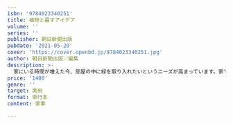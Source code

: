 ```yaml
---
isbn: '9784023340251'
title: 植物と暮すアイデア
volume: ''
series: ''
publisher: 朝日新聞出版
pubdate: '2021-05-20'
cover: 'https://cover.openbd.jp/9784023340251.jpg'
author: 朝日新聞出版／編集
description: >-
  家にいる時間が増えた今、部屋の中に緑を取り入れたいというニーズが高まっています。家で植物を楽しむ方法をおしゃれな写真とともに紹介。グリーンのあるインテリアやベランダガーデニング、ちょっとしたDIYまで。どう飾ったらいい？　すぐ枯らしてしまう……など、いろいろな悩みに答える一冊。
price: '1400'
genre: ''
target: 実用
format: 単行本
content: 家事

---
```

